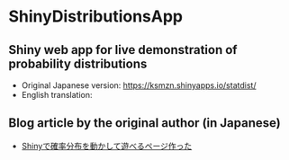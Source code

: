 ShinyDistributionsApp
=====================

## Shiny web app for live demonstration of probability distributions

- Original Japanese version: https://ksmzn.shinyapps.io/statdist/
- English translation: 

## Blog article by the original author (in Japanese)

- [Shinyで確率分布を動かして遊べるページ作った](http://ksmzn.hatenablog.com/entry/statdist-shiny)
